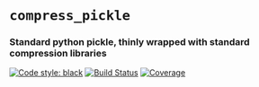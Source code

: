 # `compress_pickle`
### Standard python pickle, thinly wrapped with standard compression libraries

[![Code style: black](https://img.shields.io/badge/code%20style-black-000000.svg)](https://github.com/ambv/black)
[![Build Status](https://travis-ci.com/lucianopaz/compress_pickle.svg?token=yzqsNBEg7fznteo6DKSZ&branch=master)](https://travis-ci.com/lucianopaz/compress_pickle)
[![Coverage](https://coveralls.io/repos/lucianopaz/compress_pickle/badge.png)](https://coveralls.io/r/lucianopaz/compress_pickle)


